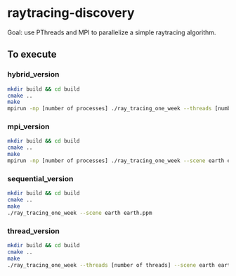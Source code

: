 # raytracing-discovery

Goal: use PThreads and MPI to parallelize a simple raytracing algorithm.

## To execute

### hybrid_version

```bash
mkdir build && cd build
cmake ..
make
mpirun -np [number of processes] ./ray_tracing_one_week --threads [number of threads] --scene earth earth.ppm
```

### mpi_version

```bash
mkdir build && cd build
cmake ..
make
mpirun -np [number of processes] ./ray_tracing_one_week --scene earth earth.ppm
```

### sequential_version

```bash
mkdir build && cd build
cmake ..
make
./ray_tracing_one_week --scene earth earth.ppm
```

### thread_version

```bash
mkdir build && cd build
cmake ..
make
./ray_tracing_one_week --threads [number of threads] --scene earth earth.ppm
```
